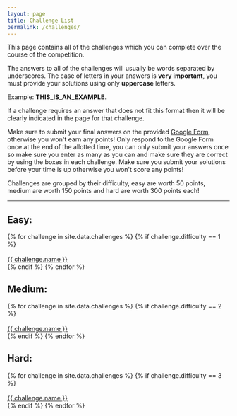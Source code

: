 ```yaml
---
layout: page
title: Challenge List
permalink: /challenges/
---
```


This page contains all of the challenges which you can complete over the course
of the competition.

The answers to all of the challenges will usually be words separated by
underscores. The case of letters in your answers is **very important**, you
must provide your solutions using only **uppercase** letters.

Example: **THIS_IS_AN_EXAMPLE**.

If a challenge requires an answer that does not fit this format then it will be
clearly indicated in the page for that challenge.

Make sure to submit your final answers on the provided [Google Form](https://forms.gle/RaV2nNM6jQM2UAoo9),
otherwise you won't earn any points! Only respond to the Google Form once at the end of the allotted time, you can only submit your answers once so make sure you enter as many as you can and make sure they are correct by using the boxes in each challenge. Make sure you submit your solutions before your time is up otherwise you won't score any points! 
<!-- **The deadline for submissions is 8pm on Sunday (24/05/20).** -->

Challenges are grouped by their difficulty, easy are worth 50 points, medium are worth 150 points and hard are worth 300 points each!

---

## Easy:

<div class="item-container">
  {% for challenge in site.data.challenges %}
    {% if challenge.difficulty == 1 %}
      <div class="challenge-container">
        <br><a class="challenge-button" href="{{ challenge.link }}">{{ challenge.name }}</a>
      </div>
    {% endif %}
  {% endfor %}
</div>

## Medium:

<div class="item-container">
  {% for challenge in site.data.challenges %}
    {% if challenge.difficulty == 2 %}
      <div class="challenge-container">
        <br><a class="challenge-button" href="{{ challenge.link }}">{{ challenge.name }}</a>
      </div>
    {% endif %}
  {% endfor %}
</div>

## Hard:

<div class="item-container">
  {% for challenge in site.data.challenges %}
    {% if challenge.difficulty == 3 %}
      <div class="challenge-container">
        <br><a class="challenge-button" href="{{ challenge.link }}">{{ challenge.name }}</a>
      </div>
    {% endif %}
  {% endfor %}
</div>